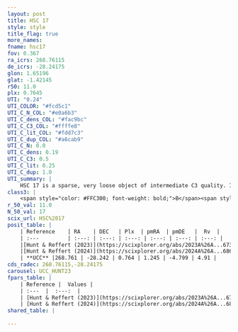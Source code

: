 ```yaml
---
layout: post
title: HSC 17
style: style
title_flag: true
more_names: 
fname: hsc17
fov: 0.367
ra_icrs: 268.76115
de_icrs: -28.24175
glon: 1.65196
glat: -1.42145
r50: 11.0
plx: 0.7645
UTI: "0.24"
UTI_COLOR: "#fcd5c1"
UTI_C_N_COL: "#e0a6b3"
UTI_C_dens_COL: "#fac9bc"
UTI_C_C3_COL: "#ffffe8"
UTI_C_lit_COL: "#fdd7c3"
UTI_C_dup_COL: "#a6cab9"
UTI_C_N: 0.0
UTI_C_dens: 0.19
UTI_C_C3: 0.5
UTI_C_lit: 0.25
UTI_C_dup: 1.0
UTI_summary: |
    HSC 17 is a sparse, very loose object of intermediate C3 quality. It was recently reported in the literature.<br><br><span style="color: #99180f; font-weight: bold;">Warning: </span>contains less than 25 stars with <i>P>0.5</i> estimated.
class3: |
    <span style="color: #FFC300; font-weight: bold;">B</span><span style="color: #FFC300; font-weight: bold;">B</span>
r_50_val: 11.0
N_50_val: 17
scix_url: HSC%2017
posit_table: |
    | Reference    | RA    | DEC   | Plx  | pmRA  | pmDE   |  Rv  |
    | :---         | :---: | :---: | :---: | :---: | :---: | :---: |
    |[Hunt & Reffert (2023)](https://scixplorer.org/abs/2023A%26A...673A.114H) | 268.769 | -28.226 | 0.78 | 1.239 | -4.76 | 4.918 |
    |[Hunt & Reffert (2024)](https://scixplorer.org/abs/2024A%26A...686A..42H) | 268.769 | -28.226 | 0.78 | 1.239 | -4.76 | 4.918 |
    | **UCC** |268.761 | -28.242 | 0.764 | 1.245 | -4.799 | 4.91 | 
cds_radec: 268.76115,-28.24175
carousel: UCC_HUNT23
fpars_table: |
    | Reference |  Values |
    | :---  |  :---:  |
    | [Hunt & Reffert (2023)](https://scixplorer.org/abs/2023A%26A...673A.114H) | `AV50=1.909, diffAV50=1.18, MOD50=10.506, logAge50=7.732` |
    | [Hunt & Reffert (2024)](https://scixplorer.org/abs/2024A%26A...686A..42H) | `MassJ=205.634` |
shared_table: |
    
---
```

